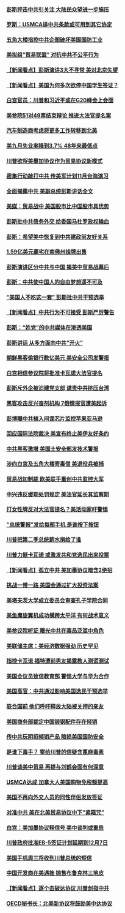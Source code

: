 #### [彭斯抨击中共引关注 大陆民众望进一步施压](../pages/nsc412/n10764345.md?t=10061231) 

#### [罗斯：USMCA排中共条款或可用到其它协定](../pages/nsc412/n10764388.md?t=10061231) 

#### [五角大楼指控中共企图破坏美国国防工业](../pages/nsc412/n10763942.md?t=10061231) 

#### [美拟组“贸易联盟” 对抗中共不公平行为](../pages/nsc412/n10764268.md?t=10061231) 

#### [【新闻看点】彭斯演讲3大不寻常 美对北京失望](../pages/nsc412/n10764060.md?t=10061231) 

#### [【新闻看点】美国为何多次欲停中国学生签证？](../pages/nsc412/n10763657.md?t=10061231) 

#### [白宫官员：川普和习近平或在G20峰会上会面](../pages/nsc412/n10764121.md?t=10061231) 

#### [美参院51对49票结束辩论 推进大法官提名案](../pages/nsc412/n10763808.md?t=10061231) 

#### [汽车制造商考虑将更多工作转移到北美](../pages/nsc412/n10763718.md?t=10061231) 

#### [美九月失业率降到3.7% 48年来最低点](../pages/nsc412/n10763563.md?t=10061231) 

#### [川普欲将美墨加协议作为贸易协议新模式](../pages/nsc412/n10763656.md?t=10061231) 

#### [密集行动敲打中共 传美军计划11月台海演习](../pages/nsc412/n10762348.md?t=10061231) 

#### [全面揭露中共 美副总统彭斯讲话全文](../pages/nsc412/n10762304.md?t=10061231) 

#### [美媒：贸易战中 美国股市比中国股市具优势](../pages/nsc412/n10762779.md?t=10061231) 

#### [彭斯批中共债务外交 给委国马杜罗政权输血](../pages/nsc412/n10762269.md?t=10061231) 

#### [彭斯：希望美中恢复到中共建政前友好关系](../pages/nsc412/n10761924.md?t=10061231) 

#### [1.59亿美元豪宅在南佛州挂牌出售](../pages/nsc412/n10762009.md?t=10061231) 

#### [彭斯演讲区分中共与中国 揭美中贸易战幕后](../pages/nsc412/n10761289.md?t=10061231) 

#### [彭斯：中共使中国人的自由梦想遥不可及](../pages/nsc412/n10761634.md?t=10061231) 

#### [“美国人不吃这一套” 彭斯批中共干预选举](../pages/nsc412/n10760952.md?t=10061231) 

#### [【新闻看点】中共行为不可接受 彭斯严厉警告](../pages/nsc412/n10761342.md?t=10061231) 

#### [彭斯：“姓党”的中共媒体在渗透美国](../pages/nsc412/n10761606.md?t=10061231) 

#### [彭斯讲话 从多方面向中共“开火”](../pages/nsc412/n10760650.md?t=10061231) 

#### [朝鲜黑客偷银行数亿美元 美安全公司发警报](../pages/nsc412/n10761499.md?t=10061231) 

#### [白宫相信参议院将批准卡瓦诺大法官提名](../pages/nsc412/n10761147.md?t=10061231) 

#### [彭斯斥外企被迫建党支部 谴责中共挤压台湾](../pages/nsc412/n10761443.md?t=10061231) 

#### [黑客攻击反兴奋剂机构  7俄情报官遭美起诉](../pages/nsc412/n10761055.md?t=10061231) 

#### [彭博曝中共植入间谍芯片监控苹果亚马逊](../pages/nsc412/n10761192.md?t=10061231) 

#### [回应国际法院裁决 美宣布终止美伊友好条约](../pages/nsc412/n10760153.md?t=10061231) 

#### [中共黑客激增 美国土安全部发技术警报](../pages/nsc412/n10760423.md?t=10061231) 

#### [涉向白宫及五角大楼寄毒信 美退役兵被捕](../pages/nsc412/n10759571.md?t=10061231) 

#### [贸易战加制裁 欧美联手重创中共监控大军](../pages/nsc412/n10759231.md?t=10061231) 

#### [中兴违反缓期处罚规定 美法官延长其监察期](../pages/nsc412/n10759508.md?t=10061231) 

#### [打女性牌反对大法官提名？美活动家吁警惕](../pages/nsc412/n10759145.md?t=10061231) 

#### [“总统警报”发给每部手机  是谁按下按钮](../pages/nsc412/n10759228.md?t=10061231) 

#### [川普把第二季总统薪水捐给了谁](../pages/nsc412/n10759156.md?t=10061231) 

#### [川普力挺卡瓦诺 或激发共和党选民出来投票](../pages/nsc412/n10758734.md?t=10061231) 

#### [【新闻看点】孤立中共 美加墨协议暗含2绝招](../pages/nsc412/n10758960.md?t=10061231) 

#### [挑战一带一路 美国会通过扩大投资法案](../pages/nsc412/n10759148.md?t=10061231) 

#### [美塔夫茨大学成立委员会审查孔子学院合同](../pages/nsc412/n10759094.md?t=10061231) 

#### [美鱼鹰旋翼机成功横跨太平洋 有何战术意义](../pages/nsc412/n10758986.md?t=10061231) 

#### [美参议院听证 曝光中共在毒品泛滥中角色](../pages/nsc412/n10758958.md?t=10061231) 

#### [美联储主席：美经济数据强劲 历史罕见](../pages/nsc412/n10758804.md?t=10061231) 

#### [指控卡瓦诺 福特遭前男友揭露教人测谎测试](../pages/nsc412/n10758872.md?t=10061231) 

#### [美国会议员致信教育部 警惕大学与华为合作](../pages/nsc412/n10758611.md?t=10061231) 

#### [美国高官：中共通过影响美国选民干预选举](../pages/nsc412/n10757562.md?t=10061231) 

#### [联合国前 他们呼吁释放大陆被关押的亲友](../pages/nsc412/n10756822.md?t=10061231) 

#### [美国商务部裁定中国锻钢配件存在倾销](../pages/nsc412/n10757782.md?t=10061231) 

#### [传中共玩阴招倾销产品 暗损美国国防安全](../pages/nsc412/n10757648.md?t=10061231) 

#### [是谁下毒手？ 寄给川普的信疑含蓖麻毒素](../pages/nsc412/n10757046.md?t=10061231) 

#### [川普谈美中贸易 再提与刘鹤会面有何深意](../pages/nsc412/n10756539.md?t=10061231) 

#### [USMCA达成 加拿大人美国购物免税额提高](../pages/nsc412/n10757558.md?t=10061231) 

#### [美国不再向外交人员的同性伴侣发放签证](../pages/nsc412/n10756972.md?t=10061231) 

#### [对准中共 美在北美贸易协议中下“紧箍咒”](../pages/nsc412/n10756876.md?t=10061231) 

#### [白宫：美加墨协议释信号 美中谈判或重启](../pages/nsc412/n10756858.md?t=10061231) 

#### [川普政府批准EB-5签证计划延期到12月7日](../pages/nsc412/n10756809.md?t=10061231) 

#### [美国手机周三将收到川普总统的短信](../pages/nsc412/n10756693.md?t=10061231) 

#### [中国开发商在美遇挫 抛售布鲁克林三地皮](../pages/nsc412/n10756541.md?t=10061231) 

#### [【新闻看点】逐个击破达协议 川普剑指中共](../pages/nsc412/n10756217.md?t=10061231) 

#### [OECD秘书长：北美新协议将鼓励美中达协议](../pages/nsc412/n10756498.md?t=10061231) 

